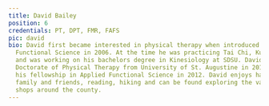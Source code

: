 ```yaml
---
title: David Bailey
position: 6
credentials: PT, DPT, FMR, FAFS
pic: david
bio: David first became interested in physical therapy when introduced to Applied
  Functional Science in 2006. At the time he was practicing Tai Chi, Kung Fu and Qigong,
  and was working on his bachelors degree in Kinesiology at SDSU. David received his
  Doctorate of Physical Therapy from University of St. Augustine in 2010, and completed
  his fellowship in Applied Functional Science in 2012. David enjoys hanging out with
  family and friends, reading, hiking and can be found exploring the various coffee
  shops around the county.
---
```

